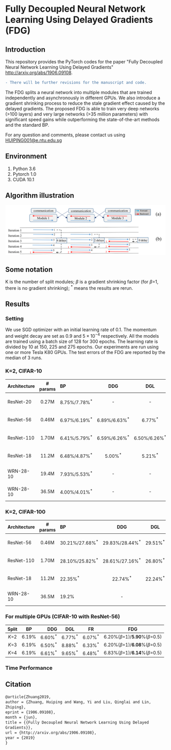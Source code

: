 # Fully Decoupled Neural Network Learning Using Delayed Gradients (FDG)

## Introduction

This repository provides the PyTorch codes for the paper "Fully Decoupled Neural Network Learning Using Delayed Gradients" http://arxiv.org/abs/1906.09108. 

```diff
- There will be further revisions for the manuscript and code.
```


The FDG splits a neural network into multiple modules that are trained independently and asynchronously in different GPUs. We also introduce a gradient shrinking process to reduce the stale gradient effect caused by the delayed gradients. The proposed FDG is able to train very deep networks (>100 layers) and very large networks (>35 million parameters) with significant speed gains while outperforming the state-of-the-art methods and the standard BP.

For any question and comments, please contact us using HUIPING001@e.ntu.edu.sg

## Environment

1. Python 3.6
2. Pytorch 1.0
3. CUDA 10.1

## Algorithm illustration 

![](FDG_flow.png)

## Some notation
K is the number of split modules; *β* is a gradient shrinking factor (for *β*=1, there is no gradient shrinking); <sup>\*</sup>  means the results are rerun.

## Results

### Setting
We use SGD optimizer with an initial learning rate of 0.1. The momentum and weight decay are set as 0.9 and $5\times 10^{-4}$ respectively. All the models are trained using a batch size of 128 for 300 epochs. The learning rate is divided by 10 at 150, 225 and 275 epochs. Our experiments are run using one or more Tesla K80 GPUs. The test errors of the FDG are reported by the median of 3 runs.

### K=2, CIFAR-10

| Architecture | \# params |   BP                     | DDG                     |   DGL      | FR    |     FDG                         |
|:-------------|:---------:|:-------------------------|:-----------------------:|:----------:|:----------:|:-------------------------------:|
| ResNet-20    |   0.27M   | 8.75%/7.78%<sup>\*</sup> |   \-                    |     \-     |        | 7.92%(*β*=1)/**7.23**%(*β*=0.2) |
| ResNet-56    |   0.46M   | 6.97%/6.19%<sup>\*</sup> | 6.89%/6.63%<sup>\*</sup>|     6.77%<sup>\*</sup>     |6.07%<sup>\*</sup>| 6.20%(*β*=1)/**5.90**%(*β*=0.5) |
| ResNet-110   |   1.70M   | 6.41%/5.79%<sup>\*</sup> | 6.59%/6.26%<sup>\*</sup>| 6.50%/6.26%<sup>\*</sup> |5.76%<sup>\*</sup>| 5.79%(*β*=1)/**5.73**%(*β*=0.5) |
| ResNet-18    |   11.2M   | 6.48%/4.87%<sup>\*</sup> |   5.00%<sup>\*</sup>                 |    5.21%<sup>\*</sup>   |4.80%<sup>\*</sup>| 4.82%(*β*=1)/**4.79**%(*β*=0.8) |
| WRN-28-10    |   19.4M   | 7.93%/5.53%<sup>\*</sup> |   \-                    |     \-     || 5.50%(*β*=1)/**5.49**%(*β*=0.7) |
| WRN-28-10    |   36.5M   | 4.00%/4.01%<sup>\*</sup> |   \-                    |     \-     || 4.13%(*β*=1)/**3.85**%(*β*=0.7) |

### K=2, CIFAR-100

| Architecture | \# params |    BP                          |   DDG  |   DGL  |   FR  |        FDG                        |
|:-------------|:---------:|:-------------------------------|:------:|:------:|:------:|:---------------------------------:|
| ResNet-56    |   0.46M   | 30.21%/27.68%<sup>\*</sup> | 29.83%/28.44%<sup>\*</sup> |29.51%<sup>\*</sup> |28.39%<sup>\*</sup>|  27.87%(*β*=1)/**27.49%**(*β*=0.4)   |
| ResNet-110   |   1.70M   | 28.10%/25.82%<sup>\*</sup>     | 28.61%/27.16%<sup>\*</sup> |26.80%<sup>\*</sup>|26.31%<sup>\*</sup>| 25.73%(*β*=1)/**25.43**%(*β*=0.5) |
| ResNet-18    |   11.2M   | 22.35%<sup>\*</sup>            |   22.74%<sup>\*</sup>   |22.24%<sup>\*</sup>|22.88%<sup>\*</sup>| 22.78%(*β*=1)/**22.18**%(*β*=0.5) |
| WRN-28-10    |   36.5M   | 19.2%                          |   \-   ||| 20.28%(*β*=1)/**19.08**%(*β*=0.6) |

### For multiple GPUs (CIFAR-10 with ResNet-56)

|   Split    |   BP| DDG| DGL| FR| FDG|
|:----------:|:-----:|----:|:-----:|:-----:|:------:|
| *K*=2  |6.19% |6.60%<sup>\*</sup>|6.77%<sup>\*</sup>|6.07%<sup>\*</sup>|6.20%(*β*=1)/**5.90**%(*β*=0.5)|
| *K*=3 | 6.19% |6.50%<sup>\*</sup>|8.88%<sup>\*</sup>|6.33%<sup>\*</sup>|6.20%(*β*=1)/**6.08**%(*β*=0.5)|
| *K*=4 | 6.19% |6.61%<sup>\*</sup>|9.65%<sup>\*</sup>|6.48%<sup>\*</sup>|6.83%(*β*=1)/**6.14**%(*β*=0.5)|

### Time Performance
## Citation
```
@article{Zhuang2019,
author = {Zhuang, Huiping and Wang, Yi and Liu, Qinglai and Lin, Zhiping},
eprint = {1906.09108},
month = {jun},
title = {{Fully Decoupled Neural Network Learning Using Delayed Gradients}},
url = {http://arxiv.org/abs/1906.09108},
year = {2019}
}
```
